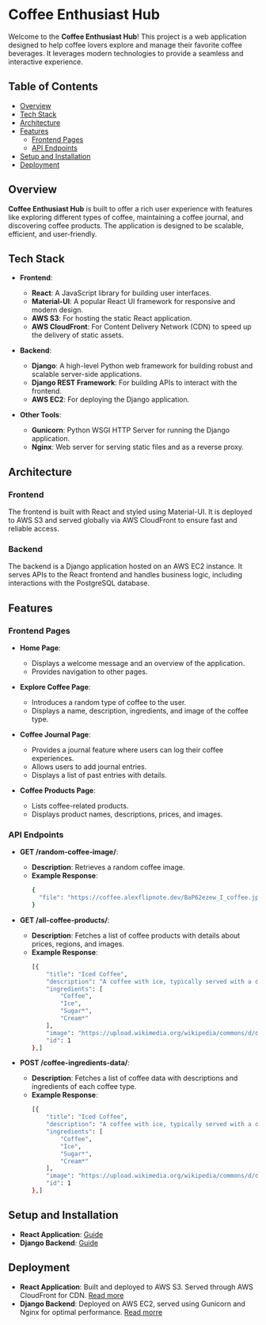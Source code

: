 # Coffee Enthusiast Hub

Welcome to the **Coffee Enthusiast Hub**! This project is a web application designed to help coffee lovers explore and manage their favorite coffee beverages. It leverages modern technologies to provide a seamless and interactive experience.

## Table of Contents

- [Overview](#overview)
- [Tech Stack](#tech-stack)
- [Architecture](#architecture)
- [Features](#features)
  - [Frontend Pages](#frontend-pages)
  - [API Endpoints](#api-endpoints)
- [Setup and Installation](#setup-and-installation)
- [Deployment](#deployment)

## Overview

**Coffee Enthusiast Hub** is built to offer a rich user experience with features like exploring different types of coffee, maintaining a coffee journal, and discovering coffee products. The application is designed to be scalable, efficient, and user-friendly.

## Tech Stack

- **Frontend**:
  - **React**: A JavaScript library for building user interfaces.
  - **Material-UI**: A popular React UI framework for responsive and modern design.
  - **AWS S3**: For hosting the static React application.
  - **AWS CloudFront**: For Content Delivery Network (CDN) to speed up the delivery of static assets.

- **Backend**:
  - **Django**: A high-level Python web framework for building robust and scalable server-side applications.
  - **Django REST Framework**: For building APIs to interact with the frontend.
  - **AWS EC2**: For deploying the Django application.

- **Other Tools**:
  - **Gunicorn**: Python WSGI HTTP Server for running the Django application.
  - **Nginx**: Web server for serving static files and as a reverse proxy.

## Architecture

### Frontend

The frontend is built with React and styled using Material-UI. It is deployed to AWS S3 and served globally via AWS CloudFront to ensure fast and reliable access.

### Backend

The backend is a Django application hosted on an AWS EC2 instance. It serves APIs to the React frontend and handles business logic, including interactions with the PostgreSQL database.

## Features

### Frontend Pages

- **Home Page**:
  - Displays a welcome message and an overview of the application.
  - Provides navigation to other pages.

- **Explore Coffee Page**:
  - Introduces a random type of coffee to the user.
  - Displays a name, description, ingredients, and image of the coffee type.

- **Coffee Journal Page**:
  - Provides a journal feature where users can log their coffee experiences.
  - Allows users to add journal entries.
  - Displays a list of past entries with details.

- **Coffee Products Page**:
  - Lists coffee-related products.
  - Displays product names, descriptions, prices, and images.

### API Endpoints

- **GET /random-coffee-image/**:
  - **Description**: Retrieves a random coffee image. 
  - **Example Response**:
    ```sh
    {
      "file": "https://coffee.alexflipnote.dev/BaP62ezew_I_coffee.jpg"
    }
    ```

- **GET /all-coffee-products/**:
  - **Description**: Fetches a list of coffee products with details about prices, regions, and images.
  - **Example Response**:
    ```sh
    [{
        "title": "Iced Coffee",
        "description": "A coffee with ice, typically served with a dash of milk, cream or sweetener—iced coffee is really as simple as that.",
        "ingredients": [
            "Coffee",
            "Ice",
            "Sugar*",
            "Cream*"
        ],
        "image": "https://upload.wikimedia.org/wikipedia/commons/d/d8/Blue_Bottle%2C_Kyoto_Style_Ice_Coffee_%285909775445%29.jpg",
        "id": 1
    },]
    ```

- **POST /coffee-ingredients-data/**:
  - **Description**: Fetches a list of coffee data with descriptions and ingredients of each coffee type.
  - **Example Response**:
    ```sh
    [{
        "title": "Iced Coffee",
        "description": "A coffee with ice, typically served with a dash of milk, cream or sweetener—iced coffee is really as simple as that.",
        "ingredients": [
            "Coffee",
            "Ice",
            "Sugar*",
            "Cream*"
        ],
        "image": "https://upload.wikimedia.org/wikipedia/commons/d/d8/Blue_Bottle%2C_Kyoto_Style_Ice_Coffee_%285909775445%29.jpg",
        "id": 1
    },]
    ```

## Setup and Installation

- **React Application**: [Guide](frontend/README.md)
- **Django Backend**: [Guide](backend/README.md)

## Deployment

- **React Application**: Built and deployed to AWS S3. Served through AWS CloudFront for CDN.  [Read more](frontend/README_DEPLOYMENT.md)
- **Django Backend**: Deployed on AWS EC2, served using Gunicorn and Nginx for optimal performance. [Read morre](backend/README_DEPLOYMENT.md)
  

